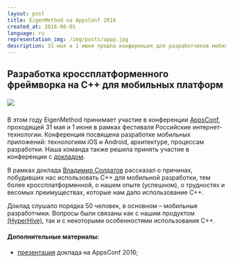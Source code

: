 ```yaml
---
layout: post
title: EigenMethod на AppsConf 2016
created_at: 2016-06-01
language: ru
representation_img: /img/posts/appp.jpg
description: 31 мая и 1 июня прошла конференция для разработчиков мобильных приложений AppsConf 2016
---
```


## Разработка кроссплатформенного фреймворка на С++ для мобильных платформ

##### ![](/img/posts/appb.jpg)

В этом году EigenMethod принимает участие в конференции [AppsConf][app], проходящей 31 мая и 1 июня в рамках фестиваля Российские интернет-технологии. Конференция посвящена разработке мобильных приложений: технологиям iOS и Android, архитектуре, процессам разработки. Наша команда также решила принять участие в конференции с [докладом][doc].

В рамках доклада [Владимир Солдатов][auth] рассказал о причинах, побудивших нас использовать C++ для мобильной разработки, тем более кроссплатформенной, о нашем опыте (успешном), о трудностях и весомых преимуществах, которые нам дало использование C++.  

Доклад слушало порядка 50 человек, в основном – мобильные разработчики. Вопросы были связаны как с нашим продуктом [(HyperHive)][hh], так и с некоторыми особенностями использования C++.  

#### **Дополнительные материалы:**   

* [презентация][pres] доклада на AppsConf 2016;  

[//]: #
   [app]:<http://appsconf.ru/>
   [doc]:<http://appsconf.ru/2016/abstracts/2087.html>
   [auth]:<http://appsconf.ru/2016/author/1586>
   [hh]: <http://eigenmethod.ru/products/hh/>
   [pres]: <http://eigenmethod.ru/pres/appsconf.pdf>

